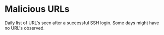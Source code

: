 # Malicious URLs
Daily list of URL's seen after a successful SSH login. Some days might have no URL's observed. 
